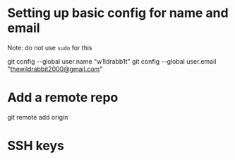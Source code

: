 # Setting up basic config for name and email
Note: do not use `sudo` for this

git config --global user.name "w1ldrabb1t"
git config --global user.email "thewildrabbit2000@gmail.com"

# Add a remote repo

git remote add origin <REPO URL.git>


# SSH keys

